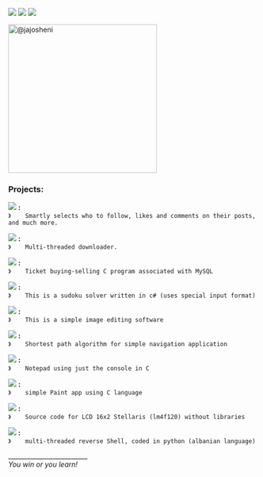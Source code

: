 <a href="https://instagram.com/shenihamitaj" title="instapage"><img src="https://img.shields.io/badge/follow-instagram-orange.svg"></a>
<a href="mailto:shen.i@live.com" title="e-mail"><img src="https://img.shields.io/badge/email-me-blue.svg"></a>
<a href="https://github.com/jajosheni" title="github Page"><img src="https://img.shields.io/badge/explore-mygithub-red.svg"></a>


<img width="300" height="300" class="avatar rounded-2" alt="@jajosheni" src="https://avatars2.githubusercontent.com/u/23244572?s=400&amp;u=60f2a8d4719ae67c747a58eb4ef8b6ee2ee16ee5&amp;v=4">


### Projects:
 
<a href="https://jajosheni.github.io/instaBot" title="python InstaBot"><img src="https://img.shields.io/badge/python-instaBot-green.svg"></a> **:** <br>
`》    Smartly selects who to follow, likes and comments on their posts, and much more.`

<a href="jajosheni.github.io/quickTurtle/" title="python Downloader"><img src="https://img.shields.io/badge/quick-Turtle-brightgreen.svg"></a> **:** <br>
`》    Multi-threaded downloader.`

<a href="https://github.com/jajosheni/airlinesMySQL" title="airLine ticket sale"><img src="https://img.shields.io/badge/airline-ticketSale-ff69b4.svg"></a> **:** <br>
`》    Ticket buying-selling C program associated with MySQL `

<a href="https://github.com/jajosheni/Sudoku-Solver" title="sudoku Solver"><img src="https://img.shields.io/badge/sudoku-solver-lightgrey.svg"></a> **:** <br>
`》    This is a sudoku solver written in c# (uses special input format)`
 
<a href="https://github.com/jajosheni/miniPhotoshop" title="mini Photoshop"><img src="https://img.shields.io/badge/mini-Photoshop-blue.svg"></a> **:** <br>
`》    This is a simple image editing software`

<a href="https://github.com/jajosheni/dijkstraNavigation" title="shortest path finder"><img src="https://img.shields.io/badge/short-Path-3D5CCD.svg"></a> **:** <br>
`》    Shortest path algorithm for simple navigation application`

<a href="https://github.com/jajosheni/simpleNotepad" title="simple C Notepad"><img src="https://img.shields.io/badge/simple-Notepad-36C136.svg"></a> **:** <br>
`》    Notepad using just the console in C `

<a href="https://github.com/jajosheni/simplePaint" title="simple C Paint"><img src="https://img.shields.io/badge/simple-Paint-36EE36.svg"></a> **:** <br>
`》    simple Paint app using C language`

<a href="https://github.com/jajosheni/stellarisLCD16x2" title="stellaris LCD16x2"><img src="https://img.shields.io/badge/LCD16x2-Stellaris-yellowgreen.svg"></a> **:** <br>
`》    Source code for LCD 16x2 Stellaris (lm4f120) without libraries`

<a href="https://github.com/jajosheni/Breshka" title="multi-threaded reverse shell"><img src="https://img.shields.io/badge/Breshka-reverseshell-yellowgreen.svg"></a> **:** <br>
`》    multi-threaded reverse Shell, coded in python (albanian language)`

_________________________<br>
<i> You win or you learn!<i>
